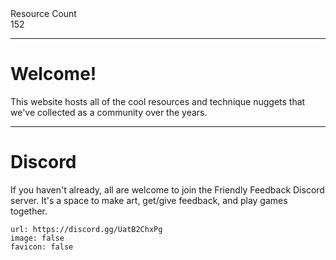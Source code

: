<div markdown="1" class="ff_badge">
<div markdown="1" class="ff_badge_title">Resource Count</div>
<div markdown="1" class="ff_badge_value">152</div>
</div>

___

# Welcome!

This website hosts all of the cool resources and technique nuggets that we've collected as a community over the years. 

---
# Discord
If you haven't already, all are welcome to join the Friendly Feedback Discord server. It's a space to make art, get/give feedback, and play games together.

```embed
url: https://discord.gg/UatB2ChxPg
image: false
favicon: false
```